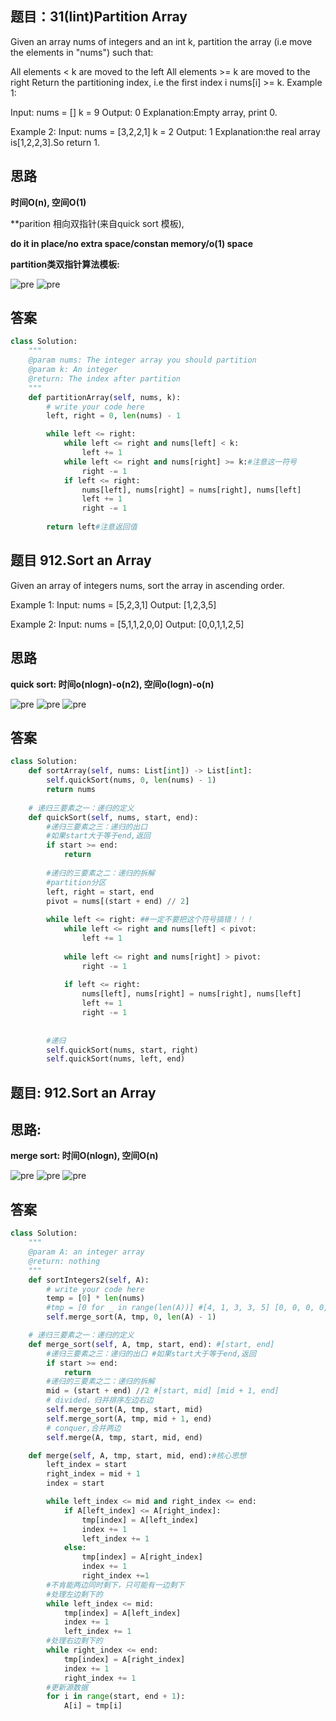 ## 题目：31(lint)Partition Array
Given an array nums of integers and an int k, partition the array (i.e move the elements in "nums") such that:

All elements < k are moved to the left
All elements >= k are moved to the right
Return the partitioning index, i.e the first index i nums[i] >= k.
Example 1:

Input:
nums = []
k = 9
Output:
0
Explanation:Empty array, print 0.

Example 2:
Input:
nums = [3,2,2,1]
k = 2
Output:
1
Explanation:the real array is[1,2,2,3].So return 1.

## 思路

**时间O(n), 空间O(1)**

**parition 相向双指针(来自quick sort 模板), 

**do it in place/no extra space/constan memory/o(1) space**

**partition类双指针算法模板:**

![pre](https://github.com/SSRRBB/Leetcode/blob/main/Images/18.png)
![pre](https://github.com/SSRRBB/Leetcode/blob/main/Images/17.png)

## 答案
``` Python
class Solution:
    """
    @param nums: The integer array you should partition
    @param k: An integer
    @return: The index after partition
    """
    def partitionArray(self, nums, k):
        # write your code here
        left, right = 0, len(nums) - 1

        while left <= right:
            while left <= right and nums[left] < k:
                left += 1
            while left <= right and nums[right] >= k:#注意这一符号
                right -= 1
            if left <= right:
                nums[left], nums[right] = nums[right], nums[left]
                left += 1
                right -= 1
        
        return left#注意返回值
```

## 题目 912.Sort an Array
Given an array of integers nums, sort the array in ascending order.

Example 1:
Input: nums = [5,2,3,1]
Output: [1,2,3,5]

Example 2:
Input: nums = [5,1,1,2,0,0]
Output: [0,0,1,1,2,5]

## 思路

**quick sort: 时间o(nlogn)-o(n2), 空间o(logn)-o(n)**

![pre](https://github.com/SSRRBB/Leetcode/blob/main/Images/30.png)
![pre](https://github.com/SSRRBB/Leetcode/blob/main/Images/31.png)
![pre](https://github.com/SSRRBB/Leetcode/blob/main/Images/32.png)

## 答案
```python
class Solution:
    def sortArray(self, nums: List[int]) -> List[int]:
        self.quickSort(nums, 0, len(nums) - 1)
        return nums
    
    # 递归三要素之一：递归的定义    
    def quickSort(self, nums, start, end):
        #递归三要素之三：递归的出口
        #如果start大于等于end,返回
        if start >= end:
            return
        
        #递归的三要素之二：递归的拆解
        #partition分区 
        left, right = start, end
        pivot = nums[(start + end) // 2]
        
        while left <= right: ##一定不要把这个符号搞错！！！
            while left <= right and nums[left] < pivot:
                left += 1
                
            while left <= right and nums[right] > pivot:
                right -= 1
            
            if left <= right:
                nums[left], nums[right] = nums[right], nums[left]
                left += 1
                right -= 1
        
                        
        #递归        
        self.quickSort(nums, start, right)
        self.quickSort(nums, left, end)
 ```
 
## 题目: 912.Sort an Array
## 思路:
**merge sort: 时间O(nlogn), 空间O(n)**

![pre](https://github.com/SSRRBB/Leetcode/blob/main/Images/33.png)
![pre](https://github.com/SSRRBB/Leetcode/blob/main/Images/34.png)
![pre](https://github.com/SSRRBB/Leetcode/blob/main/Images/35.png)


## 答案
```python
class Solution:
    """
    @param A: an integer array
    @return: nothing
    """
    def sortIntegers2(self, A):
        # write your code here
        temp = [0] * len(nums)
        #tmp = [0 for _ in range(len(A))] #[4, 1, 3, 3, 5] [0, 0, 0, 0, 0]
        self.merge_sort(A, tmp, 0, len(A) - 1)

    # 递归三要素之一：递归的定义
    def merge_sort(self, A, tmp, start, end): #[start, end]
        #递归三要素之三：递归的出口 #如果start大于等于end,返回
        if start >= end:
            return
        #递归的三要素之二：递归的拆解
        mid = (start + end) //2 #[start, mid] [mid + 1, end]
        # divided，归并排序左边右边
        self.merge_sort(A, tmp, start, mid)
        self.merge_sort(A, tmp, mid + 1, end)
        # conquer,合并两边
        self.merge(A, tmp, start, mid, end) 

    def merge(self, A, tmp, start, mid, end):#核心思想
        left_index = start
        right_index = mid + 1
        index = start

        while left_index <= mid and right_index <= end:
            if A[left_index] <= A[right_index]:
                tmp[index] = A[left_index]
                index += 1
                left_index += 1
            else:
                tmp[index] = A[right_index]
                index += 1
                right_index +=1
        #不肯能两边同时剩下，只可能有一边剩下
        #处理左边剩下的
        while left_index <= mid:
            tmp[index] = A[left_index]
            index += 1
            left_index += 1
        #处理右边剩下的
        while right_index <= end:
            tmp[index] = A[right_index]
            index += 1
            right_index += 1
        #更新源数据
        for i in range(start, end + 1):
            A[i] = tmp[i]
 ```
